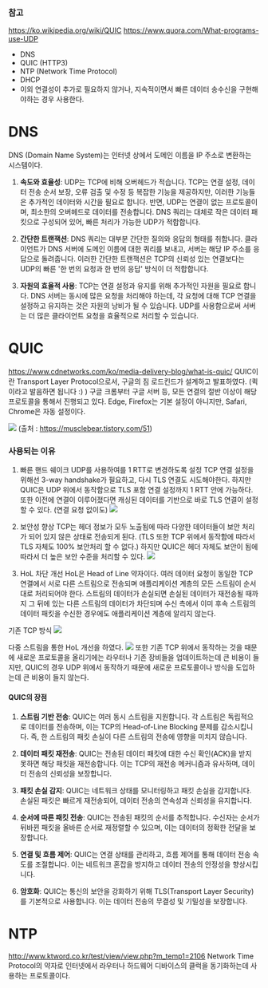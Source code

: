### 참고
https://ko.wikipedia.org/wiki/QUIC
https://www.quora.com/What-programs-use-UDP

- DNS
- QUIC (HTTP3)
- NTP (Network Time Protocol)
- DHCP
- 이외 연결성이 추가로 필요하지 않거나, 지속적이면서 빠른 데이터 송수신을 구현해야하는 경우 사용한다.

# DNS
DNS (Domain Name System)는 인터넷 상에서 도메인 이름을 IP 주소로 변환하는 시스템이다. 

1. **속도와 효율성**: UDP는 TCP에 비해 오버헤드가 적습니다. TCP는 연결 설정, 데이터 전송 순서 보장, 오류 검출 및 수정 등 복잡한 기능을 제공하지만, 이러한 기능들은 추가적인 데이터와 시간을 필요로 합니다. 반면, UDP는 연결이 없는 프로토콜이며, 최소한의 오버헤드로 데이터를 전송합니다. DNS 쿼리는 대체로 작은 데이터 패킷으로 구성되어 있어, 빠른 처리가 가능한 UDP가 적합합니다.
    
2. **간단한 트랜잭션**: DNS 쿼리는 대부분 간단한 질의와 응답의 형태를 취합니다. 클라이언트가 DNS 서버에 도메인 이름에 대한 쿼리를 보내고, 서버는 해당 IP 주소를 응답으로 돌려줍니다. 이러한 간단한 트랜잭션은 TCP의 신뢰성 있는 연결보다는 UDP의 빠른 '한 번의 요청과 한 번의 응답' 방식이 더 적합합니다.
    
3. **자원의 효율적 사용**: TCP는 연결 설정과 유지를 위해 추가적인 자원을 필요로 합니다. DNS 서버는 동시에 많은 요청을 처리해야 하는데, 각 요청에 대해 TCP 연결을 설정하고 유지하는 것은 자원의 낭비가 될 수 있습니다. UDP를 사용함으로써 서버는 더 많은 클라이언트 요청을 효율적으로 처리할 수 있습니다.

# QUIC
https://www.cdnetworks.com/ko/media-delivery-blog/what-is-quic/
QUIC이란 Transport Layer Protocol으로서, 구글의 짐 로드킨드가 설계하고 발표하였다.
(퀵이라고 발음하면 됩니다 :) )
구글 크롬부터 구글 서버 등, 모든 연결의 절반 이상이 해당 프로토콜을 통해서 진행되고 있다.
Edge, Firefox는 기본 설정이 아니지만, Safari, Chrome은 자동 설정이다.

![](https://sunnnyimg.s3.ap-northeast-2.amazonaws.com/UDP%20%EC%96%B4%EB%94%94%EC%84%9C%20%EC%82%AC%EC%9A%A9%EB%90%A0%EA%B9%8C%20/%20Pasted%20image%2020231202102737.png)
(출처 : https://musclebear.tistory.com/51)
### 사용되는 이유
1. 빠른 핸드 쉐이크
UDP를 사용하여를 1 RTT로 변경하도록 설정
TCP 연결 설정을 위해선 3-way handshake가 필요하고, 다시 TLS 연결도 시도해야한다.
하지만 QUIC은 UDP 위에서 동작함으로 TLS 포함 연결 설정까지 1 RTT 안에 가능하다.
또한 이전에 연결이 이루어졌다면 캐싱된 데이터를 기반으로 바로 TLS 연결이 설정할 수 있다. (연결 요청 없이도)
![](https://sunnnyimg.s3.ap-northeast-2.amazonaws.com/UDP%20%EC%96%B4%EB%94%94%EC%84%9C%20%EC%82%AC%EC%9A%A9%EB%90%A0%EA%B9%8C%20/%20Pasted%20image%2020231202102049.png)

2. 보안성 향상
TCP는 헤더 정보가 모두 노출됨에 따라 다양한 데이터들이 보안 처리가 되어 있지 않은 상태로 전송되게 된다. (TLS 또한 TCP 위에서 동작함에 따라서 TLS 자체도 100% 보안처리 할 수 없다.)
하지만 QUIC은 헤더 자체도 보안이 됨에 따라서 더 높은 보안 수준을 처리할 수 있다.
![](https://sunnnyimg.s3.ap-northeast-2.amazonaws.com/UDP%20%EC%96%B4%EB%94%94%EC%84%9C%20%EC%82%AC%EC%9A%A9%EB%90%A0%EA%B9%8C%20/%20Pasted%20image%2020231202102923.png)

3. HoL 차단 개선
HoL은 Head of Line 약자이다.
여러 데이터 요청이 동일한 TCP 연결에서 서로 다른 스트림으로 전송되며 애플리케이션 계층의 모든 스트림이 순서대로 처리되어야 한다.
스트림의 데이터가 손실되면 손실된 데이터가 재전송될 때까지 그 뒤에 있는 다른 스트림의 데이터가 차단되며 수신 측에서 이미 후속 스트림의 데이터 패킷을 수신한 경우에도 애플리케이션 계층에 알리지 않는다.

기존 TCP 방식
![](https://sunnnyimg.s3.ap-northeast-2.amazonaws.com/UDP%20%EC%96%B4%EB%94%94%EC%84%9C%20%EC%82%AC%EC%9A%A9%EB%90%A0%EA%B9%8C%20/%20Pasted%20image%2020231202103355.png)

다중 스트림을 통한 HoL 개선을 하였다.
![](https://sunnnyimg.s3.ap-northeast-2.amazonaws.com/UDP%20%EC%96%B4%EB%94%94%EC%84%9C%20%EC%82%AC%EC%9A%A9%EB%90%A0%EA%B9%8C%20/%20Pasted%20image%2020231202103420.png)
또한 기존 TCP 위에서 동작하는 것을 때문에 새로운 프로토콜을 올리기에는 라우터나 기존 장비들을 업데이트하는데 큰 비용이 들지만, QUIC의 경우 UDP 위에서 동작하기 때문에 새로운 프로토콜이나 방식을 도입하는데 큰 비용이 들지 않는다.

#### QUIC의 장점
1. **스트림 기반 전송**: QUIC는 여러 동시 스트림을 지원합니다. 각 스트림은 독립적으로 데이터를 전송하며, 이는 TCP의 Head-of-Line Blocking 문제를 감소시킵니다. 즉, 한 스트림의 패킷 손실이 다른 스트림의 전송에 영향을 미치지 않습니다.
    
2. **데이터 패킷 재전송**: QUIC는 전송된 데이터 패킷에 대한 수신 확인(ACK)을 받지 못하면 해당 패킷을 재전송합니다. 이는 TCP의 재전송 메커니즘과 유사하며, 데이터 전송의 신뢰성을 보장합니다.
    
3. **패킷 손실 감지**: QUIC는 네트워크 상태를 모니터링하고 패킷 손실을 감지합니다. 손실된 패킷은 빠르게 재전송되어, 데이터 전송의 연속성과 신뢰성을 유지합니다.
    
4. **순서에 따른 패킷 전송**: QUIC는 전송된 패킷의 순서를 추적합니다. 수신자는 순서가 뒤바뀐 패킷을 올바른 순서로 재정렬할 수 있으며, 이는 데이터의 정확한 전달을 보장합니다.
    
5. **연결 및 흐름 제어**: QUIC는 연결 상태를 관리하고, 흐름 제어를 통해 데이터 전송 속도를 조절합니다. 이는 네트워크 혼잡을 방지하고 데이터 전송의 안정성을 향상시킵니다.
    
6. **암호화**: QUIC는 통신의 보안을 강화하기 위해 TLS(Transport Layer Security)를 기본적으로 사용합니다. 이는 데이터 전송의 무결성 및 기밀성을 보장합니다.

# NTP
http://www.ktword.co.kr/test/view/view.php?m_temp1=2106
Network Time Protocol의 약자로 인터넷에서 라우터나 하드웨어 디바이스의 클럭을 동기화하는데 사용하는 프로토콜이다.